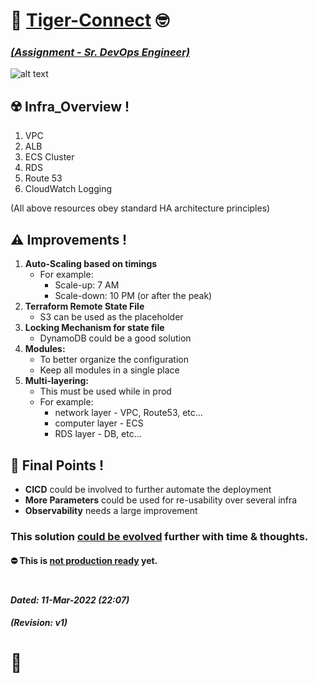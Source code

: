 # :wave: <ins>**Tiger-Connect**</ins> :nerd_face:
### <ins>_(Assignment - Sr. DevOps Engineer)_</ins>

![alt text](https://github.com/Ashuv786/tiger_connect/blob/main/My_Architecture_Board.jpg?raw=true)

## :radioactive: **Infra_Overview !**
1. VPC
2. ALB
3. ECS Cluster
4. RDS
5. Route 53
6. CloudWatch Logging

(All above resources obey standard HA architecture principles)

## :warning: **Improvements !**
1. **Auto-Scaling based on timings**
   * For example:
     * Scale-up: 7 AM
     * Scale-down: 10 PM (or after the peak)
2. **Terraform Remote State File**
   * S3 can be used as the placeholder
3. **Locking Mechanism for state file**
   * DynamoDB could be a good solution
4. **Modules:**
   * To better organize the configuration
   * Keep all modules in a single place
5. **Multi-layering:**
   * This must be used while in prod
   * For example:
     * network layer - VPC, Route53, etc...
     * computer layer - ECS
     * RDS layer - DB, etc...


## :thought_balloon: **Final Points !**
* **CICD** could be involved to further automate the deployment
* **More Parameters** could be used for re-usability over several infra
* **Observability** needs a large improvement

###
### This solution <ins>could be evolved</ins> further with time & thoughts.
#### :no_entry: This is <ins>not production ready</ins> yet.
#
#### _Dated: 11-Mar-2022 (22:07)_
#### _(Revision: v1)_

# :vulcan_salute:
